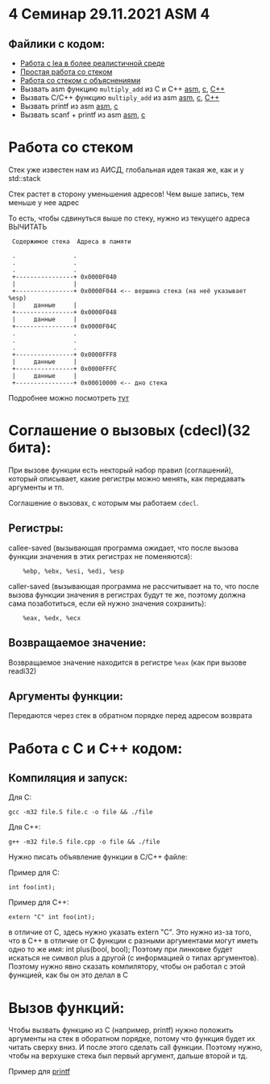 # 4 Семинар 29.11.2021 ASM 4

## Файлики с кодом:
- [Работа с lea в более реалистичной среде](lea.S)
- [Простая работа со стеком](stack_simple.S)
- [Работа со стеком с объяснениями](stack_read_add.S)
- Вызвать asm функцию `multiply_add` из C и C++ [asm](multiply_add.S), [c](multiply_add.c), [C++](multiply_add.cpp)
- Вызвать C/C++ функцию `multiply_add` из asm [asm](multiply_add_reversed.S), [c](multiply_add_reversed.c), [C++](multiply_add_reversed.cpp)
- Вызвать printf из asm [asm](simple_printf.S), [c](simple_printf.c)
- Вызвать scanf + printf из asm [asm](call_scanf_printf.S), [c](call_scanf_printf.c)

# Работа со стеком

Стек уже известен нам из АИСД, глобальная идея такая же, как и у std::stack

Стек растет в сторону уменьшения адресов! Чем выше запись, тем меньше у нее адрес

То есть, чтобы сдвинуться выше по стеку, нужно из текущего адреса ВЫЧИТАТЬ

     Содержимое стека  Адреса в памяти

     .                .
     .                .
     .                .
     +----------------+ 0x0000F040
     |                |
     +----------------+ 0x0000F044 <-- вершина стека (на неё указывает %esp)
     |     данные     |
     +----------------+ 0x0000F048
     |     данные     |
     +----------------+ 0x0000F04C
     .                .
     .                .
     .                .
     +----------------+ 0x0000FFF8
     |     данные     |
     +----------------+ 0x0000FFFC
     |     данные     |
     +----------------+ 0x00010000 <-- дно стека

Подробнее можно посмотреть [тут](https://ru.wikibooks.org/wiki/%D0%90%D1%81%D1%81%D0%B5%D0%BC%D0%B1%D0%BB%D0%B5%D1%80_%D0%B2_Linux_%D0%B4%D0%BB%D1%8F_%D0%BF%D1%80%D0%BE%D0%B3%D1%80%D0%B0%D0%BC%D0%BC%D0%B8%D1%81%D1%82%D0%BE%D0%B2_C#%D0%A1%D1%82%D0%B5%D0%BA)

# Соглашение о вызовых (cdecl)(32 бита):

При вызове функции есть некторый набор правил (соглашений), который описывает, какие регистры можно менять, как передавать аргументы и тп.

Соглашение о вызовах, с которым мы работаем `cdecl`.

## Регистры:

callee-saved (вызывающая программа ожидает, что после вызова функции значения в этих регистрах не поменяются):

```
    %ebp, %ebx, %esi, %edi, %esp
```

caller-saved (вызывающая программа не рассчитывает на то, что после вызова функции значения в регистрах будут те же, поэтому должна сама позаботиться, если ей нужно значения сохранить):

```
    %eax, %edx, %ecx
```

## Возвращаемое значение:

Возвращаемое значение находится в регистре `%eax` (как при вызове readi32)

## Аргументы функции:

Передаются через стек в обратном порядке перед адресом возврата

# Работа с C и C++ кодом:

## Компиляция и запуск:

Для C:

```
gcc -m32 file.S file.c -o file && ./file
```

Для C++:

```
g++ -m32 file.S file.cpp -o file && ./file
```

Нужно писать объявление функции в C/C++ файле:

Пример для C:

```
int foo(int);
```

Пример для C++:

```
extern "C" int foo(int);
```

в отличие от C, здесь нужно указать extern "C".
Это нужно из-за того, что в C++ в отличие от C
функции с разными аргументами могут иметь одно то же имя: int plus(bool, bool);
Поэтому при линковке будет искаться не символ plus а другой (с информацией о типах аргументов).
Поэтому нужно явно сказать компилятору, чтобы он работал с этой функцией, как бы он это делал в C

# Вызов функций:

Чтобы вызвать функцию из C (например, printf) нужно положить аргументы на стек в оборатном порядке, потому что функция
будет их читать сверху вниз. И после этого сделать call функции. Поэтому нужно, чтобы на верхушке стека был первый аргумент, дальше второй и тд.

Пример для [printf](simple_printf.S)
